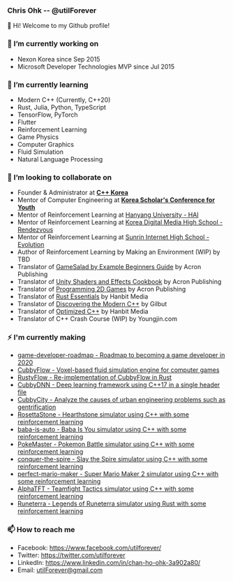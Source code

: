 ### Chris Ohk -- @utilForever

👋 Hi! Welcome to my Github profile!

### 🔭 I’m currently working on
- Nexon Korea since Sep 2015
- Microsoft Developer Technologies MVP since Jul 2015

### 🌱 I’m currently learning
- Modern C++ (Currently, C++20)
- Rust, Julia, Python, TypeScript
- TensorFlow, PyTorch
- Flutter
- Reinforcement Learning
- Game Physics
- Computer Graphics
- Fluid Simulation
- Natural Language Processing

### 👯 I’m looking to collaborate on
- Founder & Administrator at [**C++ Korea**](https://www.facebook.com/groups/cppkorea)
- Mentor of Computer Engineering at [**Korea Scholar's Conference for Youth**](https://www.kscy.kr/)
- Mentor of Reinforcement Learning at [Hanyang University - HAI](https://www.facebook.com/HanyangtechAI)
- Mentor of Reinforcement Learning at [Korea Digital Media High School - Rendezvous](https://www.facebook.com/Rendezvousindimigo)
- Mentor of Reinforcement Learning at [Sunrin Internet High School - Evolution](https://www.facebook.com/sunrinevolution)
- Author of Reinforcement Learning by Making an Environment (WIP) by TBD
- Translator of [GameSalad by Example Beginners Guide](http://www.yes24.com/Product/Goods/9263326) by Acron Publishing
- Translator of [Unity Shaders and Effects Cookbook](http://www.yes24.com/Product/Goods/12743286) by Acron Publishing
- Translator of [Programming 2D Games](http://www.yes24.com/Product/Goods/15280744) by Acron Publishing
- Translator of [Rust Essentials](https://www.hanbit.co.kr/store/books/look.php?p_code=E2088508957) by Hanbit Media
- Translator of [Discovering the Modern C++](http://www.yes24.com/Product/Goods/57615943) by Gilbut
- Translator of [Optimized C++](http://www.yes24.com/Product/Goods/74971458) by Hanbit Media
- Translator of C++ Crash Course (WIP) by Youngjin.com

### ⚡ I'm currently making
- [game-developer-roadmap - Roadmap to becoming a game developer in 2020](https://github.com/utilForever/game-developer-roadmap)
- [CubbyFlow - Voxel-based fluid simulation engine for computer games](https://github.com/utilForever/CubbyFlow)
- [RustyFlow - Re-implementation of CubbyFlow in Rust](https://github.com/utilForever/RustyFlow)
- [CubbyDNN - Deep learning framework using C++17 in a single header file](https://github.com/utilForever/CubbyDNN)
- [CubbyCity - Analyze the causes of urban engineering problems such as gentrification](https://github.com/utilForever/CubbyCity)
- [RosettaStone - Hearthstone simulator using C++ with some reinforcement learning](https://github.com/utilForever/RosettaStone)
- [baba-is-auto - Baba Is You simulator using C++ with some reinforcement learning](https://github.com/utilForever/baba-is-auto)
- [PokeMaster - Pokemon Battle simulator using C++ with some reinforcement learning](https://github.com/utilForever/PokeMaster)
- [conquer-the-spire - Slay the Spire simulator using C++ with some reinforcement learning](https://github.com/utilForever/conquer-the-spire)
- [perfect-mario-maker - Super Mario Maker 2 simulator using C++ with some reinforcement learning](https://github.com/utilForever/perfect-mario-maker)
- [AlphaTFT - Teamfight Tactics simulator using C++ with some reinforcement learning](https://github.com/utilForever/AlphaTFT)
- [Runeterra - Legends of Runeterra simulator using Rust with some reinforcement learning](https://github.com/utilForever/Runeterra)

### 📫 How to reach me
- Facebook: https://www.facebook.com/utilforever/
- Twitter: https://twitter.com/utilforever
- LinkedIn: https://www.linkedin.com/in/chan-ho-ohk-3a902a80/
- Email: utilForever@gmail.com
